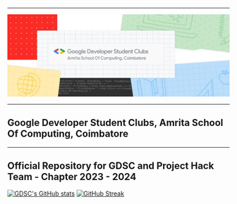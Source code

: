 <!--
**GDSCASECBE/GDSCASECBE** is a ✨ _special_ ✨ repository because its `README.md` (this file) appears on your GitHub profile.

Here are some ideas to get you started:

- 🔭 I’m currently working on ...
- 🌱 I’m currently learning ...
- 👯 I’m looking to collaborate on ...
- 🤔 I’m looking for help with ...
- 💬 Ask me about ...
- 📫 How to reach me: ...
- 😄 Pronouns: ...
- ⚡ Fun fact: ...
-->
-----
![Header](bannerGDSC.jpg)

-----
## Google Developer Student Clubs, Amrita School Of Computing, Coimbatore
----
Official Repository for GDSC and Project Hack Team - Chapter 2023 - 2024
-------

[![GDSC's GitHub stats](https://github-readme-stats.vercel.app/api?username=GDSCASECBE&show_icons=true)](https://github.com/GDSCASECBE/github-readme-stats)
[![GitHub Streak](https://github-readme-streak-stats.herokuapp.com/?user=GDSCASECBE)](https://git.io/streak-stats)
